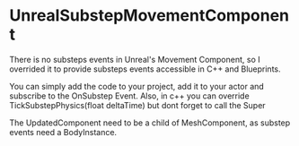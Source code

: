 # UnrealSubstepMovementComponent
There is no substeps events in Unreal's Movement Component, 
so I overrided it to provide substeps events accessible in C++ and Blueprints.

You can simply add the code to your project, add it to your actor and subscribe to the OnSubstep Event.
Also, in c++ you can override TickSubstepPhysics(float deltaTime) but dont forget to call the Super

The UpdatedComponent need to be a child of MeshComponent, as substep events need a BodyInstance.
